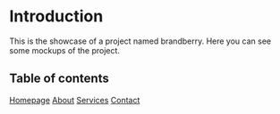# Introduction

This is the showcase of a project named brandberry. Here you can see some mockups of the project.

## Table of contents

[Homepage](#)
[About](#)
[Services](#)
[Contact](#)
